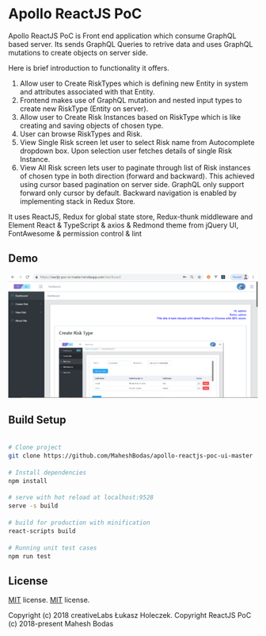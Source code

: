 # Apollo ReactJS PoC

Apollo ReactJS PoC is Front end application which consume GraphQL based server. Its sends GraphQL Queries to retrive data and uses GraphQL mutations to create objects on server side.

 Here is brief introduction to functionality it offers.

1. Allow user to Create RiskTypes which is defining new Entity in system and attributes associated with that Entity. 
2. Frontend makes use of GraphQL mutation and nested input types to create new RiskType (Entity on server).
3. Allow user to Create Risk Instances based on RiskType which is like creating and saving objects of chosen type.
4. User can browse RiskTypes and Risk. 
5. View Single Risk screen let user to select Risk name from Autocomplete dropdown box. Upon selection user fetches details of single  Risk Instance.
6. View All Risk screen lets user to paginate through list of Risk instances of chosen type in both direction (forward and backward). This achieved using cursor based pagination on server side. GraphQL only support forward only cursor by default. Backward navigation is enabled by implementing stack in Redux Store.

It uses ReactJS, Redux for global state store, Redux-thunk middleware and Element React & TypeScript & axios & Redmond theme from jQuery UI, FontAwesome & permission control & lint

## Demo
![demo](https://github.com/MaheshBodas/apollo-reactjs-poc-ui-master/blob/master/blob/Dashboard.png)

## Build Setup

``` bash

# Clone project
git clone https://github.com/MaheshBodas/apollo-reactjs-poc-ui-master

# Install dependencies
npm install

# serve with hot reload at localhost:9528
serve -s build

# build for production with minification
react-scripts build

# Running unit test cases
npm run test

```


## License
[MIT](https://github.com/coreui/coreui-free-react-admin-template/blob/master/LICENSE) license.
[MIT](https://github.com/MaheshBodas/reactjs-poc-ui-master/LICENSE) license.

Copyright (c) 2018 creativeLabs Łukasz Holeczek.
Copyright ReactJS PoC (c) 2018-present Mahesh Bodas
